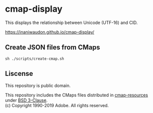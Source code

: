# cmap-display

This displays the relationship between Unicode (UTF-16) and CID.

https://inaniwaudon.github.io/cmap-display/

## Create JSON files from CMaps

```
sh ./scripts/create-cmap.sh
```


## Liscense
This repository is public domain.

This repository includes the CMaps files distributed in [cmap-resources](https://github.com/adobe-type-tools/cmap-resources) under [BSD 3-Clause](https://github.com/adobe-type-tools/cmap-resources/blob/master/LICENSE.md).  
(c) Copyright 1990-2019 Adobe. All rights reserved.
